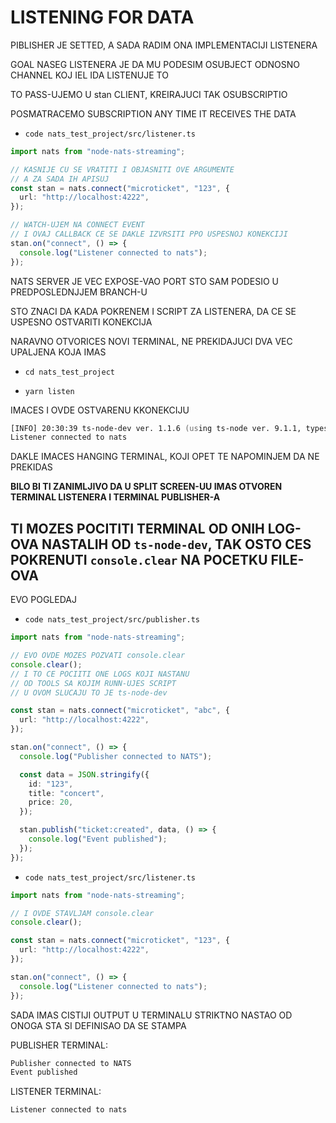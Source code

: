# LISTENING FOR DATA

PIBLISHER JE SETTED, A SADA RADIM ONA IMPLEMENTACIJI LISTENERA

GOAL NASEG LISTENERA JE DA MU PODESIM OSUBJECT ODNOSNO CHANNEL KOJ IEL IDA LISTENUJE TO

TO PASS-UJEMO U stan CLIENT, KREIRAJUCI TAK OSUBSCRIPTIO

POSMATRACEMO SUBSCRIPTION ANY TIME IT RECEIVES THE DATA

- `code nats_test_project/src/listener.ts`

```ts
import nats from "node-nats-streaming";

// KASNIJE CU SE VRATITI I OBJASNITI OVE ARGUMENTE
// A ZA SADA IH APISUJ
const stan = nats.connect("microticket", "123", {
  url: "http://localhost:4222",
});

// WATCH-UJEM NA CONNECT EVENT
// I OVAJ CALLBACK CE SE DAKLE IZVRSITI PPO USPESNOJ KONEKCIJI
stan.on("connect", () => {
  console.log("Listener connected to nats");
});

```

NATS SERVER JE VEC EXPOSE-VAO PORT STO SAM PODESIO U PREDPOSLEDNJJEM BRANCH-U

STO ZNACI DA KADA POKRENEM I SCRIPT ZA LISTENERA, DA CE SE USPESNO OSTVARITI KONEKCIJA

NARAVNO OTVORICES NOVI TERMINAL, NE PREKIDAJUCI DVA VEC UPALJENA KOJA IMAS  

- `cd nats_test_project`

- `yarn listen`

IMACES I OVDE OSTVARENU KKONEKCIJU

```zsh
[INFO] 20:30:39 ts-node-dev ver. 1.1.6 (using ts-node ver. 9.1.1, typescript ver. 4.2.4)
Listener connected to nats
```

DAKLE IMACES HANGING TERMINAL, KOJI OPET TE NAPOMINJEM DA NE PREKIDAS

**BILO BI TI ZANIMLJIVO DA U SPLIT SCREEN-UU IMAS OTVOREN TERMINAL LISTENERA I TERMINAL PUBLISHER-A**

## TI MOZES POCITITI TERMINAL OD ONIH LOG-OVA NASTALIH OD `ts-node-dev`, TAK OSTO CES POKRENUTI `console.clear` NA POCETKU FILE-OVA

EVO POGLEDAJ

- `code nats_test_project/src/publisher.ts`

```ts
import nats from "node-nats-streaming";

// EVO OVDE MOZES POZVATI console.clear
console.clear();
// I TO CE POCIITI ONE LOGS KOJI NASTANU
// OD TOOLS SA KOJIM RUNN-UJES SCRIPT
// U OVOM SLUCAJU TO JE ts-node-dev

const stan = nats.connect("microticket", "abc", {
  url: "http://localhost:4222",
});

stan.on("connect", () => {
  console.log("Publisher connected to NATS");

  const data = JSON.stringify({
    id: "123",
    title: "concert",
    price: 20,
  });

  stan.publish("ticket:created", data, () => {
    console.log("Event published");
  });
});

```

- `code nats_test_project/src/listener.ts`

```ts
import nats from "node-nats-streaming";

// I OVDE STAVLJAM console.clear
console.clear();

const stan = nats.connect("microticket", "123", {
  url: "http://localhost:4222",
});

stan.on("connect", () => {
  console.log("Listener connected to nats");
});

```

SADA IMAS CISTIJI OUTPUT U TERMINALU STRIKTNO NASTAO OD ONOGA STA SI DEFINISAO DA SE STAMPA

PUBLISHER TERMINAL:

```zsh
Publisher connected to NATS
Event published

```

LISTENER TERMINAL:

```zsh
Listener connected to nats
```
